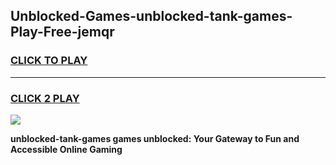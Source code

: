 
## Unblocked-Games-unblocked-tank-games-Play-Free-jemqr
<h3>
<a href="https://premium76.site?title=unblocked-tank-games&ref=09A">CLICK TO PLAY</a></h3>
<hr>

<h3>
<a href="https://premium76.site?title=unblocked-tank-games&ref=09A">CLICK 2 PLAY</a>
  
</h3>

<a href="https://premium76.site?title=unblocked-tank-games&ref=09A"><img src="https://clearcache.store/games.png"></a>


**unblocked-tank-games games unblocked: Your Gateway to Fun and Accessible Online Gaming**
